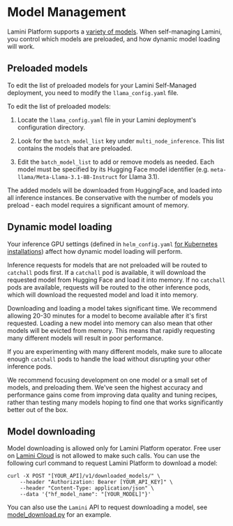 # Model Management

Lamini Platform supports a [variety of models](../models.md). When self-managing Lamini, you control which models are preloaded, and how dynamic model loading will work.

## Preloaded models

To edit the list of preloaded models for your Lamini Self-Managed deployment, you need to modify the `llama_config.yaml` file.

To edit the list of preloaded models:

1. Locate the `llama_config.yaml` file in your Lamini deployment's configuration directory.

1. Look for the `batch_model_list` key under `multi_node_inference`. This list contains the models that are preloaded.

1. Edit the `batch_model_list` to add or remove models as needed. Each model must be specified by its Hugging Face model identifier (e.g. `meta-llama/Meta-Llama-3.1-8B-Instruct` for Llama 3.1).

The added models will be downloaded from HuggingFace, and loaded into all inference instances.
Be conservative with the number of models you preload - each model requires a significant amount of memory.

## Dynamic model loading

Your inference GPU settings (defined in `helm_config.yaml` [for Kubernetes installations](../self_managed/kubernetes_install.md/#1-update-helm_configyaml)) affect how dynamic model loading will perform.

Inference requests for models that are not preloaded will be routed to `catchall` pods first. If a `catchall` pod is available, it will download the requested model from Hugging Face and load it into memory. If no `catchall` pods are available, requests will be routed to the other inference pods, which will download the requested model and load it into memory.

Downloading and loading a model takes significant time. We recommend allowing 20-30 minutes for a model to become available after it's first requested. Loading a new model into memory can also mean that other models will be evicted from memory. This means that rapidly requesting many different models will result in poor performance.

If you are experimenting with many different models, make sure to allocate enough `catchall` pods to handle the load without disrupting your other inference pods.

We recommend focusing development on one model or a small set of models, and preloading them. We've seen the highest accuracy and performance gains come from improving data quality and tuning recipes, rather than testing many models hoping to find one that works significantly better out of the box.

## Model downloading

Model downloading is allowed only for Lamini Platform operator.
Free user on [Lamini Cloud](https://app.lamini.ai/) is not allowed to make such calls.
You can use the following curl command to request Lamini Platform to download a model:

```shell
curl -X POST "[YOUR_API]/v1/downloaded_models/" \
    --header "Authorization: Bearer [YOUR_API_KEY]" \
    --header "Content-Type: application/json" \
    --data '{"hf_model_name": "[YOUR_MODEL]"}'
```

You can also use the `Lamini` API to request downloading a model,
see [model_download.py](../code_examples/model_download.py) for an example.
